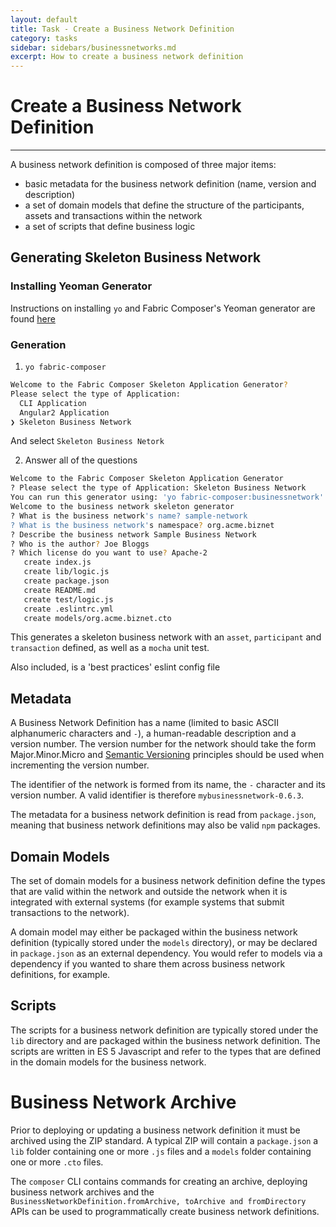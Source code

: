 ```yaml
---
layout: default
title: Task - Create a Business Network Definition
category: tasks
sidebar: sidebars/businessnetworks.md
excerpt: How to create a business network definition
---
```


# Create a Business Network Definition

---

A business network definition is composed of three major items:
* basic metadata for the business network definition (name, version and description)
* a set of domain models that define the structure of the participants, assets and transactions within the network
* a set of scripts that define business logic

## Generating Skeleton Business Network

### Installing Yeoman Generator
Instructions on installing `yo` and Fabric Composer's Yeoman generator are found [here](../applications/genapp.md) 

### Generation
1. `yo fabric-composer`

```bash
Welcome to the Fabric Composer Skeleton Application Generator? 
Please select the type of Application: 
  CLI Application 
  Angular2 Application 
❯ Skeleton Business Network 
```
And select `Skeleton Business Netork`

2. Answer all of the questions
```bash
Welcome to the Fabric Composer Skeleton Application Generator
? Please select the type of Application: Skeleton Business Network
You can run this generator using: 'yo fabric-composer:businessnetwork'
Welcome to the business network skeleton generator
? What is the business network's name? sample-network
? What is the business network's namespace? org.acme.biznet
? Describe the business network Sample Business Network
? Who is the author? Joe Bloggs
? Which license do you want to use? Apache-2
   create index.js
   create lib/logic.js
   create package.json
   create README.md
   create test/logic.js
   create .eslintrc.yml
   create models/org.acme.biznet.cto

```

This generates a skeleton business network with an `asset`, `participant` and `transaction` defined, as well as a `mocha` unit test. 

Also included, is a 'best practices' eslint config file

## Metadata

A Business Network Definition has a name (limited to basic ASCII alphanumeric characters and `-`), a human-readable description and a version number. The version number for the network should take the form Major.Minor.Micro and
[Semantic Versioning](semver.org) principles should be used when incrementing the version number.

The identifier of the network is formed from its name, the `-` character and its version number. A valid identifier is therefore `mybusinessnetwork-0.6.3`.

The metadata for a business network definition is read from `package.json`, meaning that business network definitions may also be valid `npm` packages.

## Domain Models

The set of domain models for a business network definition define the types that are valid within the network and outside the network when it is integrated with external systems (for example systems that submit transactions to the network).

A domain model may either be packaged within the business network definition (typically stored under the `models` directory), or may be declared in `package.json` as an external dependency. You would refer to models via a dependency if you wanted to share them across business network definitions, for example.

## Scripts

The scripts for a business network definition are typically stored under the `lib` directory and are packaged within the business network definition. The scripts are written in ES 5 Javascript and refer to the types that are defined in the domain models for the business network.

# Business Network Archive

Prior to deploying or updating a business network definition it must be archived using the ZIP standard. A typical ZIP will contain a `package.json` a `lib` folder containing one or more `.js` files and a `models` folder containing one or more `.cto` files.

The `composer` CLI contains commands for creating an archive, deploying business network archives and the `BusinessNetworkDefinition.fromArchive, toArchive and fromDirectory` APIs can be used to programmatically create business network definitions.
